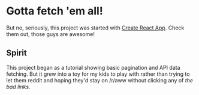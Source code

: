 # Gotta fetch 'em all!

But no, seriously, this project was started with [Create React App](https://github.com/facebook/create-react-app). Check them out, those guys are awesome!

## Spirit

This project began as a tutorial showing basic pagination and API data fetching. But it grew into a toy for my kids to play with rather than trying to let them reddit and hoping they'd stay on /r/aww without clicking any of *the bad links*.
